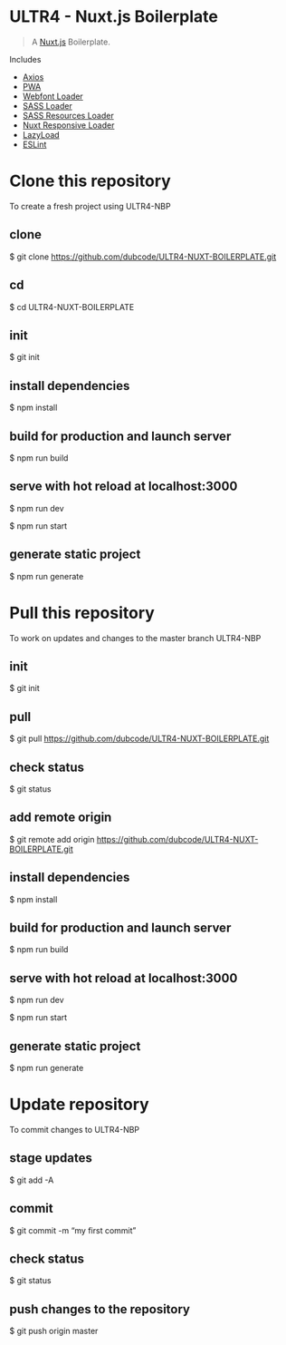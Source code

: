 # ULTR4 - Nuxt.js Boilerplate

> A [Nuxt.js](https://nuxtjs.org/) Boilerplate. 

Includes 

 - [Axios](https://axios.nuxtjs.org/)
 - [PWA](https://pwa.nuxtjs.org/)
 - [Webfont Loader](https://www.npmjs.com/package/nuxt-webfontloader)
 - [SASS Loader](https://nuxtjs.org/faq/pre-processors/)
 - [SASS Resources Loader](https://www.npmjs.com/package/nuxt-sass-resources-loader)
 - [Nuxt Responsive Loader](https://github.com/geeogi/nuxt-responsive-loader)
 - [LazyLoad](https://github.com/hilongjw/vue-lazyload)
 - [ESLint](https://github.com/hilongjw/vue-lazyload)
 
#
#
# Clone this repository
To create a fresh project using ULTR4-NBP

## clone
$ git clone https://github.com/dubcode/ULTR4-NUXT-BOILERPLATE.git

## cd
$ cd ULTR4-NUXT-BOILERPLATE

## init
$ git init

## install dependencies
$ npm install

## build for production and launch server
$ npm run build

## serve with hot reload at localhost:3000
$ npm run dev

$ npm run start

## generate static project
$ npm run generate

#
#
# Pull this repository
To work on updates and changes to the master branch ULTR4-NBP

## init
$ git init

## pull
$ git pull https://github.com/dubcode/ULTR4-NUXT-BOILERPLATE.git

## check status
$ git status

## add remote origin
$ git remote add origin https://github.com/dubcode/ULTR4-NUXT-BOILERPLATE.git

## install dependencies
$ npm install

## build for production and launch server
$ npm run build

## serve with hot reload at localhost:3000
$ npm run dev

$ npm run start

## generate static project
$ npm run generate

#
#
# Update repository
To commit changes to ULTR4-NBP

## stage updates
$ git add -A

## commit
$ git commit -m “my first commit”

## check status
$ git status

## push changes to the repository
$ git push origin master
